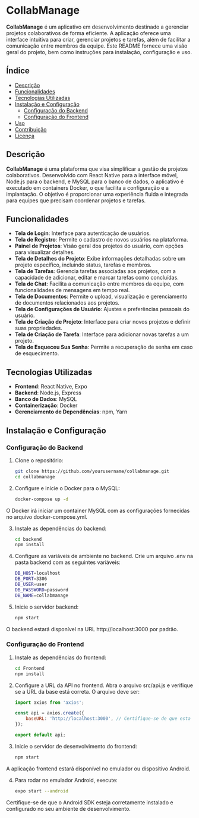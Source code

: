# CollabManage

**CollabManage** é um aplicativo em desenvolvimento destinado a gerenciar projetos colaborativos de forma eficiente. A aplicação oferece uma interface intuitiva para criar, gerenciar projetos e tarefas, além de facilitar a comunicação entre membros da equipe. Este README fornece uma visão geral do projeto, bem como instruções para instalação, configuração e uso.

## Índice

- [Descrição](#descrição)
- [Funcionalidades](#funcionalidades)
- [Tecnologias Utilizadas](#tecnologias-utilizadas)
- [Instalação e Configuração](#instalação-e-configuração)
  - [Configuração do Backend](#configuração-do-backend)
  - [Configuração do Frontend](#configuração-do-frontend)
- [Uso](#uso)
- [Contribuição](#contribuição)
- [Licença](#licença)

## Descrição

**CollabManage** é uma plataforma que visa simplificar a gestão de projetos colaborativos. Desenvolvido com React Native para a interface móvel, Node.js para o backend, e MySQL para o banco de dados, o aplicativo é executado em containers Docker, o que facilita a configuração e a implantação. O objetivo é proporcionar uma experiência fluida e integrada para equipes que precisam coordenar projetos e tarefas.

## Funcionalidades

- **Tela de Login**: Interface para autenticação de usuários.
- **Tela de Registro**: Permite o cadastro de novos usuários na plataforma.
- **Painel de Projetos**: Visão geral dos projetos do usuário, com opções para visualizar detalhes.
- **Tela de Detalhes do Projeto**: Exibe informações detalhadas sobre um projeto específico, incluindo status, tarefas e membros.
- **Tela de Tarefas**: Gerencia tarefas associadas aos projetos, com a capacidade de adicionar, editar e marcar tarefas como concluídas.
- **Tela de Chat**: Facilita a comunicação entre membros da equipe, com funcionalidades de mensagens em tempo real.
- **Tela de Documentos**: Permite o upload, visualização e gerenciamento de documentos relacionados aos projetos.
- **Tela de Configurações de Usuário**: Ajustes e preferências pessoais do usuário.
- **Tela de Criação de Projeto**: Interface para criar novos projetos e definir suas propriedades.
- **Tela de Criação de Tarefa**: Interface para adicionar novas tarefas a um projeto.
- **Tela de Esqueceu Sua Senha**: Permite a recuperação de senha em caso de esquecimento.

## Tecnologias Utilizadas

- **Frontend**: React Native, Expo
- **Backend**: Node.js, Express
- **Banco de Dados**: MySQL
- **Containerização**: Docker
- **Gerenciamento de Dependências**: npm, Yarn

## Instalação e Configuração

### Configuração do Backend

1. Clone o repositório:
   ```bash
   git clone https://github.com/yourusername/collabmanage.git
   cd collabmanage

2. Configure e inicie o Docker para o MySQL:
    ```bash
    docker-compose up -d
O Docker irá iniciar um container MySQL com as configurações fornecidas no arquivo docker-compose.yml.

3. Instale as dependências do backend:
    ```bash
    cd backend
    npm install
4. Configure as variáveis de ambiente no backend. Crie um arquivo .env na pasta backend com as seguintes variáveis:
    ```bash
    DB_HOST=localhost
    DB_PORT=3306
    DB_USER=user
    DB_PASSWORD=password
    DB_NAME=collabmanage
5. Inicie o servidor backend:
    ```bash
    npm start
O backend estará disponível na URL http://localhost:3000 por padrão.

### Configuração do Frontend

1. Instale as dependências do frontend:
    ```bash
    cd Frontend
    npm install
2. Configure a URL da API no frontend. Abra o arquivo src/api.js e verifique se a URL da base está correta. O arquivo deve ser:
    ```javascript
    import axios from 'axios';

    const api = axios.create({
        baseURL: 'http://localhost:3000', // Certifique-se de que esta URL corresponde ao backend
    });

    export default api;
3. Inicie o servidor de desenvolvimento do frontend:
    ```bash
    npm start
A aplicação frontend estará disponível no emulador ou dispositivo Android.

4. Para rodar no emulador Android, execute:
    ```bash
    expo start --android
Certifique-se de que o Android SDK esteja corretamente instalado e configurado no seu ambiente de desenvolvimento.





